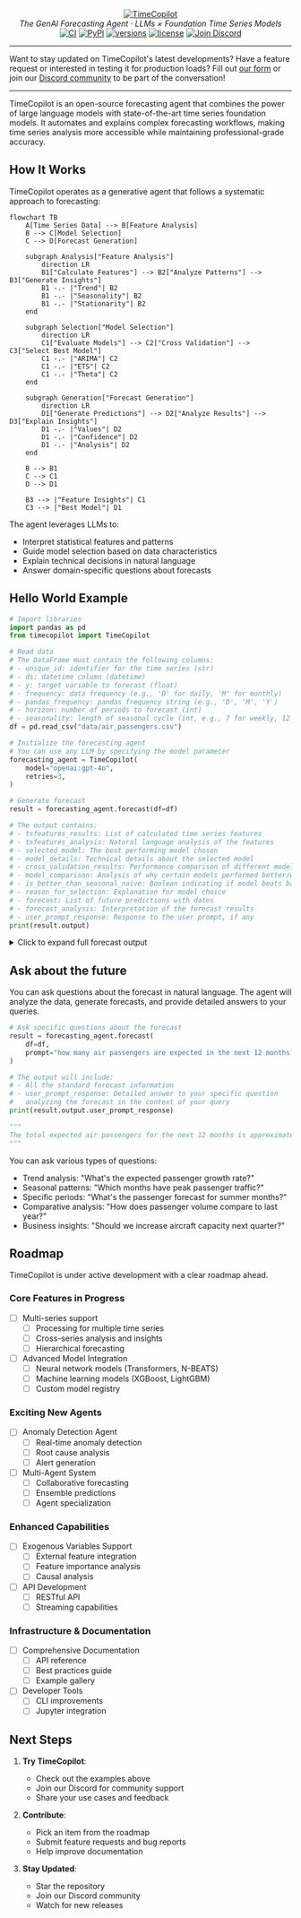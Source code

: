 <div align="center">
  <a href="https://github.com/AzulGarza/TimeCopilot">
    <picture>
      <source media="(prefers-color-scheme: dark)" srcset="https://github.com/user-attachments/assets/5b6fb92e-a460-48cb-a218-d8321e9b54f5">
      <img src="https://github.com/user-attachments/assets/5b6fb92e-a460-48cb-a218-d8321e9b54f5" alt="TimeCopilot">
    </picture>
  </a>
</div>


<div align="center">
  <em>The GenAI Forecasting Agent · LLMs × Foundation Time Series Models</em>
</div>
<div align="center">
  <a href="https://github.com/AzulGarza/TimeCopilot/actions/workflows/ci.yaml"><img src="https://github.com/AzulGarza/TimeCopilot/actions/workflows/ci.yaml/badge.svg?branch=main" alt="CI"></a>
  <a href="https://pypi.python.org/pypi/timecopilot"><img src="https://img.shields.io/pypi/v/timecopilot.svg" alt="PyPI"></a>
  <a href="https://github.com/AzulGarza/timecopilot"><img src="https://img.shields.io/pypi/pyversions/timecopilot.svg" alt="versions"></a>
  <a href="https://github.com/AzulGarza/timecopilot/blob/main/LICENSE"><img src="https://img.shields.io/github/license/azulgarza/timecopilot.svg?v" alt="license"></a>
  <a href="https://discord.gg/7GEdHR6Pfg"><img src="https://img.shields.io/discord/1387291858513821776?label=discord" alt="Join Discord" /></a>
</div>

---

Want to stay updated on TimeCopilot's latest developments? Have a feature request or interested in testing it for production loads? Fill out [our form](https://docs.google.com/forms/d/e/1FAIpQLSeQWKVHjYKe1ayEso-K2My9nQsoaSWxzht0S6D4yrCln7BECQ/viewform?usp=dialog) or join our [Discord community](https://discord.gg/7GEdHR6Pfg) to be part of the conversation!

---

TimeCopilot is an open-source forecasting agent that combines the power of large language models with state-of-the-art time series foundation models. It automates and explains complex forecasting workflows, making time series analysis more accessible while maintaining professional-grade accuracy.

## How It Works

TimeCopilot operates as a generative agent that follows a systematic approach to forecasting:

```mermaid
flowchart TB
    A[Time Series Data] --> B[Feature Analysis]
    B --> C[Model Selection]
    C --> D[Forecast Generation]

    subgraph Analysis["Feature Analysis"]
        direction LR
        B1["Calculate Features"] --> B2["Analyze Patterns"] --> B3["Generate Insights"]
        B1 -.- |"Trend"| B2
        B1 -.- |"Seasonality"| B2
        B1 -.- |"Stationarity"| B2
    end

    subgraph Selection["Model Selection"]
        direction LR
        C1["Evaluate Models"] --> C2["Cross Validation"] --> C3["Select Best Model"]
        C1 -.- |"ARIMA"| C2
        C1 -.- |"ETS"| C2
        C1 -.- |"Theta"| C2
    end

    subgraph Generation["Forecast Generation"]
        direction LR
        D1["Generate Predictions"] --> D2["Analyze Results"] --> D3["Explain Insights"]
        D1 -.- |"Values"| D2
        D1 -.- |"Confidence"| D2
        D1 -.- |"Analysis"| D2
    end

    B --> B1
    C --> C1
    D --> D1
    
    B3 --> |"Feature Insights"| C1
    C3 --> |"Best Model"| D1
```

The agent leverages LLMs to:
- Interpret statistical features and patterns
- Guide model selection based on data characteristics
- Explain technical decisions in natural language
- Answer domain-specific questions about forecasts

## Hello World Example

```python
# Import libraries
import pandas as pd
from timecopilot import TimeCopilot

# Read data
# The DataFrame must contain the following columns:
# - unique_id: identifier for the time series (str)
# - ds: datetime column (datetime)
# - y: target variable to forecast (float)
# - frequency: data frequency (e.g., 'D' for daily, 'M' for monthly)
# - pandas_frequency: pandas frequency string (e.g., 'D', 'M', 'Y')
# - horizon: number of periods to forecast (int)
# - seasonality: length of seasonal cycle (int, e.g., 7 for weekly, 12 for monthly)
df = pd.read_csv("data/air_passengers.csv")

# Initialize the forecasting agent
# You can use any LLM by specifying the model parameter
forecasting_agent = TimeCopilot(
    model="openai:gpt-4o",
    retries=3,
)

# Generate forecast
result = forecasting_agent.forecast(df=df)

# The output contains:
# - tsfeatures_results: List of calculated time series features
# - tsfeatures_analysis: Natural language analysis of the features
# - selected_model: The best performing model chosen
# - model_details: Technical details about the selected model
# - cross_validation_results: Performance comparison of different models
# - model_comparison: Analysis of why certain models performed better/worse
# - is_better_than_seasonal_naive: Boolean indicating if model beats baseline
# - reason_for_selection: Explanation for model choice
# - forecast: List of future predictions with dates
# - forecast_analysis: Interpretation of the forecast results
# - user_prompt_response: Response to the user prompt, if any
print(result.output)
```
<details> <summary>Click to expand full forecast output</summary>

```python
"""
tsfeatures_results=['hurst: 1.04', 'unitroot_pp: -6.57', 'unitroot_kpss: 2.74', 
'nperiods: 1,seasonal_period: 12', 'trend: 1.00', 'entropy: 0.43', 'x_acf1: 0.95', 
'seasonal_strength: 0.98'] tsfeatures_analysis="The time series presents a strong seasonality 
with a seasonal period of 12 months, indicated by a strong seasonal strength of 0.98. The 
high trend component suggests an upward motion over the periods. The KPSS statistic indicates 
non-stationarity as it's greater than the typical threshold of 0.5, confirming the presence 
of a trend. The Auto-ARIMA model indicated adjustments for non-stationarity through 
differencing. The strong correlation captured by high ACF values further supports the need 
for integrated models due to persistence and gradual changes over time." 
selected_model='AutoARIMA' model_details='The AutoARIMA model automatically selects the 
differencing order, order of the autoregressive (AR) terms, and the moving average (MA) 
terms based on the data. It is particularly suitable for series with trend and seasonality, 
and performs well in scenarios where automatic model selection for differencing is required 
to obtain stationary data. It uses AIC for model selection among a candidate pool, ensuring 
a balanced complexity and goodness of fit.' cross_validation_results=['ADIDA: 3.12', 
'AutoARIMA: 1.82', 'AutoETS: 4.03', 'Theta: 3.50', 'SeasonalNaive: 4.03'] 
model_comparison='AutoARIMA performed best with a cross-validation score of 1.82, indicating 
its effectiveness in capturing the underlying trend and seasonal patterns successfully as it 
adjusts for trend and seasonality through differencing and parameter tuning. The seasonal 
naive model did not compete well perhaps due to the deeper complex trends in the data beyond 
mere seasonal repetition. Both AutoETS and Theta lacked the comparable accuracy, potentially 
due to inadequate adjustment for non-stationary trend components.' 
is_better_than_seasonal_naive=True reason_for_selection="AutoARIMA was chosen due to its 
lowest cross-validation score, demonstrating superior accuracy compared to other models by 
effectively handling both trend and seasonal components in a non-stationary series, which 
aligns well with the data's characteristics." forecast=['1961-01-01: 476.33', '1961-02-01: 
504.00', '1961-03-01: 512.06', '1961-04-01: 507.34', '1961-05-01: 498.92', '1961-06-01: 
493.23', '1961-07-01: 492.49', '1961-08-01: 495.79', '1961-09-01: 500.90', '1961-10-01: 
505.86', '1961-11-01: 509.70', '1961-12-01: 512.38', '1962-01-01: 514.38', '1962-02-01: 
516.24', '1962-03-01: 518.31', '1962-04-01: 520.68', '1962-05-01: 523.28', '1962-06-01: 
525.97', '1962-07-01: 528.63', '1962-08-01: 531.22', '1962-09-01: 533.74', '1962-10-01: 
536.23', '1962-11-01: 538.71', '1962-12-01: 541.21'] forecast_analysis="The forecast 
indicates a continuation of the upward trend with periodic seasonal fluctuations that align 
with historical patterns. The strong seasonality is evident in the periodic peaks, with 
slight smoothing over time due to parameter adjustment for stability. The forecasts are 
reliable given the past performance metrics and the model's rigorous tuning. However, 
potential uncertainties could arise from structural breaks or changes in pattern, not 
reflected in historical data." user_prompt_response='The analysis determined the best 
performing model and generated forecasts considering seasonality and trend, aiming for 
accuracy and reliability surpassing basic seasonal models.'
"""
```

</details>

## Ask about the future

You can ask questions about the forecast in natural language. The agent will analyze the data, generate forecasts, and provide detailed answers to your queries.

```python
# Ask specific questions about the forecast
result = forecasting_agent.forecast(
    df=df,
    prompt="how many air passengers are expected in the next 12 months?",
)

# The output will include:
# - All the standard forecast information
# - user_prompt_response: Detailed answer to your specific question
#   analyzing the forecast in the context of your query
print(result.output.user_prompt_response)

"""
The total expected air passengers for the next 12 months is approximately 5,919.
"""
```

You can ask various types of questions:
- Trend analysis: "What's the expected passenger growth rate?"
- Seasonal patterns: "Which months have peak passenger traffic?"
- Specific periods: "What's the passenger forecast for summer months?"
- Comparative analysis: "How does passenger volume compare to last year?"
- Business insights: "Should we increase aircraft capacity next quarter?"

## Roadmap

TimeCopilot is under active development with a clear roadmap ahead.

### Core Features in Progress
- [ ] Multi-series support
  - [ ] Processing for multiple time series
  - [ ] Cross-series analysis and insights
  - [ ] Hierarchical forecasting
- [ ] Advanced Model Integration
  - [ ] Neural network models (Transformers, N-BEATS)
  - [ ] Machine learning models (XGBoost, LightGBM)
  - [ ] Custom model registry

### Exciting New Agents
- [ ] Anomaly Detection Agent
  - [ ] Real-time anomaly detection
  - [ ] Root cause analysis
  - [ ] Alert generation
- [ ] Multi-Agent System
  - [ ] Collaborative forecasting
  - [ ] Ensemble predictions
  - [ ] Agent specialization

### Enhanced Capabilities
- [ ] Exogenous Variables Support
  - [ ] External feature integration
  - [ ] Feature importance analysis
  - [ ] Causal analysis
- [ ] API Development
  - [ ] RESTful API
  - [ ] Streaming capabilities

### Infrastructure & Documentation
- [ ] Comprehensive Documentation
  - [ ] API reference
  - [ ] Best practices guide
  - [ ] Example gallery
- [ ] Developer Tools
  - [ ] CLI improvements
  - [ ] Jupyter integration

## Next Steps

1. **Try TimeCopilot**: 
   - Check out the examples above
   - Join our Discord for community support
   - Share your use cases and feedback

2. **Contribute**:
   - Pick an item from the roadmap
   - Submit feature requests and bug reports
   - Help improve documentation

3. **Stay Updated**:
   - Star the repository
   - Join our Discord community
   - Watch for new releases




